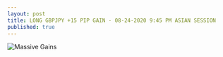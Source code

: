 ```yaml
---
layout: post
title: LONG GBPJPY +15 PIP GAIN - 08-24-2020 9:45 PM ASIAN SESSION
published: true
---
```


![Massive Gains](https://www.tradingview.com/x/5VG4Wcl9/)
